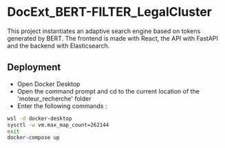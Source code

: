 # DocExt_BERT-FILTER_LegalCluster

This project instantiates an adaptive search engine based on tokens generated by BERT. The frontend is made with React, the API with FastAPI and the backend with Elasticsearch.

## Deployment

- Open Docker Desktop
- Open the command prompt and cd to the current location of the 'moteur_recherche' folder
- Enter the following commands :

```bash
wsl -d docker-desktop
sysctl -w vm.max_map_count=262144
exit
docker-compose up
```